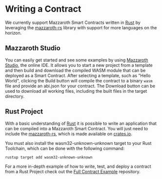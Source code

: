 # Writing a Contract

We currently support Mazzaroth Smart Contracts written in
[Rust](https://www.rust-lang.org/) by leveraging the
[mazzaroth-rs](https://github.com/kochavalabs/mazzaroth-rs) library
with support for more languages on the horizon.

## Mazzaroth Studio

You can easily get started and see some examples by using
[Mazzaroth Studio](https://studio.mazzaroth.io/), the online IDE.
It allows you to start a new project from a template and then
build and download the compiled WASM module that can be
deployed as a Smart Contract. After selecting a template,
such as "Hello World", clicking the Build button will compile the contract to a
binary `wasm` file and provide an abi.json for your contract.
The Download button can be used to download all working files,
including the built files in the target directory.

## Rust Project

With a basic understanding of [Rust](https://www.rust-lang.org/) it is possible
to write an application that can be compiled into a Mazzaroth Smart Contract.
You will just need to include the [mazzaroth-rs](https://github.com/kochavalabs/mazzaroth-rs),
which is made available on [crates.io](https://crates.io/crates/mazzaroth-rs).

You must also install the wasm32-unknown-unknown target to your Rust Toolchain,
which can be done with the following command:

```Bash
rustup target add wasm32-unknown-unknown
```

For a more in-depth example of how to write, test, and deploy a contract from
a Rust Project check out the [Full Contract Example](https://github.com/kochavalabs/full-contract-example)
repository.
